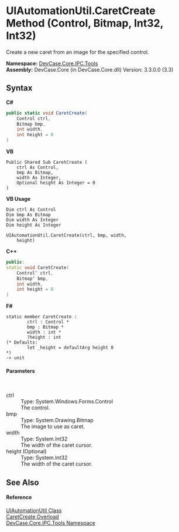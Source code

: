 # UIAutomationUtil.CaretCreate Method (Control, Bitmap, Int32, Int32)
 

Create a new caret from an image for the specified control.

**Namespace:**&nbsp;<a href="N_DevCase_Core_IPC_Tools">DevCase.Core.IPC.Tools</a><br />**Assembly:**&nbsp;DevCase.Core (in DevCase.Core.dll) Version: 3.3.0.0 (3.3)

## Syntax

**C#**<br />
``` C#
public static void CaretCreate(
	Control ctrl,
	Bitmap bmp,
	int width,
	int height = 0
)
```

**VB**<br />
``` VB
Public Shared Sub CaretCreate ( 
	ctrl As Control,
	bmp As Bitmap,
	width As Integer,
	Optional height As Integer = 0
)
```

**VB Usage**<br />
``` VB Usage
Dim ctrl As Control
Dim bmp As Bitmap
Dim width As Integer
Dim height As Integer

UIAutomationUtil.CaretCreate(ctrl, bmp, width, 
	height)
```

**C++**<br />
``` C++
public:
static void CaretCreate(
	Control^ ctrl, 
	Bitmap^ bmp, 
	int width, 
	int height = 0
)
```

**F#**<br />
``` F#
static member CaretCreate : 
        ctrl : Control * 
        bmp : Bitmap * 
        width : int * 
        ?height : int 
(* Defaults:
        let _height = defaultArg height 0
*)
-> unit 

```


#### Parameters
&nbsp;<dl><dt>ctrl</dt><dd>Type: System.Windows.Forms.Control<br />The control.</dd><dt>bmp</dt><dd>Type: System.Drawing.Bitmap<br />The image to use as caret.</dd><dt>width</dt><dd>Type: System.Int32<br />The width of the caret cursor.</dd><dt>height (Optional)</dt><dd>Type: System.Int32<br />The width of the caret cursor.</dd></dl>

## See Also


#### Reference
<a href="T_DevCase_Core_IPC_Tools_UIAutomationUtil">UIAutomationUtil Class</a><br /><a href="Overload_DevCase_Core_IPC_Tools_UIAutomationUtil_CaretCreate">CaretCreate Overload</a><br /><a href="N_DevCase_Core_IPC_Tools">DevCase.Core.IPC.Tools Namespace</a><br />